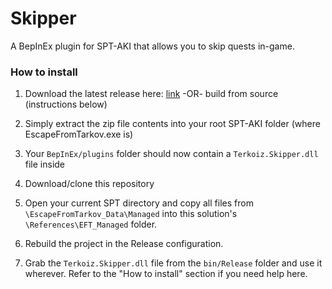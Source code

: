 # Skipper

A BepInEx plugin for SPT-AKI that allows you to skip quests in-game.

### How to install

1. Download the latest release here: [link](https://dev.sp-tarkov.com/Terkoiz/Skipper/releases) -OR- build from source (instructions below)
2. Simply extract the zip file contents into your root SPT-AKI folder (where EscapeFromTarkov.exe is)
3. Your `BepInEx/plugins` folder should now contain a `Terkoiz.Skipper.dll` file inside

1. Download/clone this repository
2. Open your current SPT directory and copy all files from `\EscapeFromTarkov_Data\Managed` into this solution's `\References\EFT_Managed` folder.
3. Rebuild the project in the Release configuration.
4. Grab the `Terkoiz.Skipper.dll` file from the `bin/Release` folder and use it wherever. Refer to the "How to install" section if you need help here.